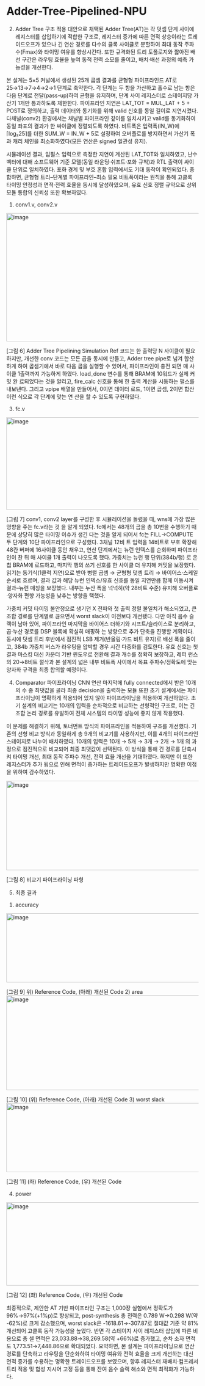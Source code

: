 # Adder-Tree-Pipelined-NPU

2. Adder Tree 구조 적용
대안으로 채택된 Adder Tree(AT)는 각 덧셈 단계 사이에 레지스터를 삽입하기에 적합한 구조로, 레지스터 증가에 따른 면적 상승이라는 트레이드오프가 있으나 긴 연산 경로를 다수의 클록 사이클로 분할하여 최대 동작 주파수(Fmax)와 타이밍 여유를 향상시킨다. 또한 규격화된 트리 토폴로지와 짧아진 배선 구간은 라우팅 효율을 높여 동적 전력 소모를 줄이고, 배치·배선 과정의 예측 가능성을 개선한다.

본 설계는 5×5 커널에서 생성된 25개 곱셈 결과를 균형형 파이프라인드 AT로 25→13→7→4→2→1 단계로 축약한다. 각 단계는 두 항을 가산하고 홀수로 남는 항은 다음 단계로 전달(pass-up)하여 균형을 유지하며, 단계 사이 레지스터로 스테이지당 가산기 1개만 통과하도록 제한한다. 파이프라인 지연은 LAT_TOT = MUL_LAT + 5 + POST로 정의하고, 출력 데이터와 동기화를 위해 valid 신호를 동일 길이로 지연시켰다. 다채널(conv2) 환경에서는 채널별 파이프라인 깊이를 일치시키고 valid를 동기화하여 동일 좌표의 결과가 한 싸이클에 정렬되도록 하였다. 비트폭은 입력폭(IN_W)에 ⌈log₂25⌉를 더한 SUM_W = IN_W + 5로 설정하여 오버플로를 방지하면서 가산기 폭과 캐리 체인을 최소화하였다(모든 연산은 signed 일관성 유지).

시뮬레이션 결과, 임펄스 입력으로 측정한 지연이 계산된 LAT_TOT와 일치하였고, 난수 벡터에 대해 소프트웨어 기준 모델(동일 라운딩·쉬프트·포화 규칙)과 RTL 출력이 싸이클 단위로 일치하였다. 포화 경계 및 부호 혼합 입력에서도 기대 동작이 확인되었다. 종합하면, 균형형 트리–단계별 파이프라인–최소 필요 비트폭이라는 원칙을 통해 고클록 타이밍 안정성과 면적·전력 효율을 동시에 달성하였으며, 유효 신호 정렬 규약으로 상위 모듈 통합의 신뢰성 또한 확보하였다.

  1) conv1.v, conv2.v
<img width="589" height="336" alt="image" src="https://github.com/user-attachments/assets/333ea524-6813-4a5c-8749-2b64c2b8a9bb" />

[그림 6] Adder Tree Pipelining Simulation
Ref 코드는 한 출력당 N 사이클이 필요하지만, 개선한 conv 코드는 모든 곱을 동시에 만들고, Adder 
tree pipe로 넘겨 합산하게 하여 곱셈기에서 바로 다음 곱을 실행할 수 있어서, 파이프라인이 충전
되면 매 사이클 1출력까지 가능하게 하였다. load_done 변수를 통해 BRAM에 10워드가 실제 커밋 완
료되었다는 것을 알리고, fire_calc 신호을 통해 한 출력 계산을 시동하는 펄스를 내보낸다. 그리고 
vpipe 배열을 만들어서, 0이면 데이터 로드, 1이면 곱셈, 2이면 합산 이런 식으로 각 단계에 맞는 연
산을 할 수 있도록 구현하였다.

3) fc.v
<img width="645" height="242" alt="image" src="https://github.com/user-attachments/assets/022b2ed5-f830-410d-b4d3-894d4e2243db" />

[그림 7] 
conv1, conv2 layer를 구성한 후 시뮬레이션을 돌렸을 때, wns에 가장 많은 영향을 주는 fc.v라는 것
을 알게 되었다. fc에서는 48개의 곱을 총 10번을 수행하기 때문에 상당히 많은 타이밍 이슈가 생긴
다는 것을 알게 되어서 fc는 FILL→COMPUTE 두 단계와 10단 파이프라인으로 구성했다. 3채널 12비
트 입력을 14비트로 부호 확장해 48칸 버퍼에 16사이클 동안 채우고, 연산 단계에서는 뉴런 인덱스를 
순회하며 파이프라인이 찬 뒤 매 사이클 1개 출력이 나오도록 했다. 가중치는 뉴런 행 단위(384b/행)
로 온칩 BRAM에 로드하고, 마지막 행의 쓰기 신호를 한 사이클 더 유지해 커밋을 보장했다. 읽기는 
동기식(1클럭 지연)으로 받아 병렬 곱셈 → 균형형 덧셈 트리 → 바이어스·스케일 순서로 흐르며, 결과
값과 해당 뉴런 인덱스/유효 신호를 동일 지연만큼 함께 이동시켜 결과–뉴런 매칭을 보장했다. 내부는 
누산 폭을 넉넉히(약 28비트 수준) 유지해 오버플로·양자화 편향 가능성을 낮추는 방향을 택했다.

가중치 커밋 타이밍 불안정으로 생기던 X 전파와 첫 출력 정렬 불일치가 해소되었고, 큰 조합 경로를 
단계별로 끊으면서 worst slack이 이전보다 개선됐다. 다만 아직 음수 슬랙이 남아 있어, 파이프라인 
마지막을 바이어스 더하기와 시프트/슬라이스로 분리하고, 곱·누산 경로를 DSP 블록에 확실히 매핑하
는 방향으로 추가 단축을 진행할 계획이다. 동시에 덧셈 트리 후반에서 점진적 LSB 제거(반올림·가드
비트 유지)로 배선 폭을 줄이고, 384b 가중치 버스가 라우팅을 압박할 경우 시간 다중화를 검토한다. 
유효 신호는 첫 결과 마스킹 대신 카운터 기반 윈도우로 전환해 결과 개수를 정확히 보장하고, 레퍼
런스의 20→8비트 절삭과 본 설계의 넓은 내부 비트폭 사이에서 목표 주파수/정확도에 맞는 양자화 
규격을 최종 합의할 예정이다.

4. Comparator 파이프라이닝
CNN 연산 마지막에 fully connected에서 받은 10개의 수 중 최댓값을 골라 최종 decision을 출력하는 모듈 또한 초기 설계에서는 파이프라이닝이 명확하게 적용되어 있지 않아 파이프라이닝을 적용하여 개선하였다. 초기 설계의 비교기는 10개의 입력을 순차적으로 비교하는 선형적인 구조로, 이는 긴 조합 논리 경로를 유발하여 전체 시스템의 타이밍 성능에 좋지 않게 작용했다.

이 문제를 해결하기 위해, 토너먼트 방식의 파이프라인을 적용하여 구조를 개선했다. 기존의 선형 비교 방식과 동일하게 총 9개의 비교기를 사용하지만, 이를 4개의 파이프라인 스테이지로 나누어 배치하였다. 10개의 입력은 10개 → 5개 → 3개 → 2개 → 1개 의 과정으로 점진적으로 비교되어 최종 최댓값이 선택된다. 이 방식을 통해 긴 경로를 단축시켜 타이밍 개선, 최대 동작 주파수 개선, 전력 효율 개선을 기대하였다. 하지만 이 또한 레지스터가 추가 됨으로 인해 면적이 증가하는 트레이드오프가 발생하지만 명확한 이점을 위하여 감수하였다. 

<img width="538" height="234" alt="image" src="https://github.com/user-attachments/assets/fc339e71-1c64-420b-8e16-27ff3ca8e320" />

[그림 8] 비교기 파이프라이닝 파형


5. 최종 결과
 1) accuracy
    
<img width="750" height="181" alt="image" src="https://github.com/user-attachments/assets/104a8549-36bb-4e35-8d83-b3e476374ef3" />

[그림 9] 위) Reference Code, (아래) 개선된 Code
 2) area
<img width="696" height="248" alt="image" src="https://github.com/user-attachments/assets/8774f1c0-8aee-4ec4-9a56-2151238aeef7" />


[그림 10] (위) Reference Code, (아래) 개선된 Code
 3) worst slack
<img width="714" height="181" alt="image" src="https://github.com/user-attachments/assets/036f2acf-13a5-46ab-ac15-11175d8a54bf" />

[그림 11] (좌) Reference Code, (우) 개선된 Code

 4) power
 <img width="842" height="218" alt="image" src="https://github.com/user-attachments/assets/c5fde17b-5ab3-4f23-830c-ea65ec80c263" />

[그림 12] (좌) Reference Code, (우) 개선된 Code

최종적으로, 제안한 AT 기반 파이프라인 구조는 1,000장 실험에서 정확도가 96%→97%(+1%p)로 향상되고, post-synthesis 총 전력은 0.789 W→0.298 W(약 -62%)로 크게 감소했으며, worst slack은 -1618.61→-307.87로 절대값 기준 약 81% 개선되어 고클록 동작 가능성을 높였다. 반면 각 스테이지 사이 레지스터 삽입에 따른 비용으로 총 셀 면적은 23,033.88→38,269.58(약 +66%)로 증가했고, 순차 소자 면적도 1,773.51→7,448.86으로 확대되었다. 요약하면, 본 설계는 파이프라이닝으로 연산 경로를 단축하고 라우팅을 단순화하여 타이밍 여유와 전력 효율을 크게 개선하는 대신 면적 증가를 수용하는 명확한 트레이드오프를 보였으며, 향후 레지스터 재배치·컴프레서 트리 적용 및 합성 지시어 고정 등을 통해 잔여 음수 슬랙 해소와 면적 최적화가 가능하다.
